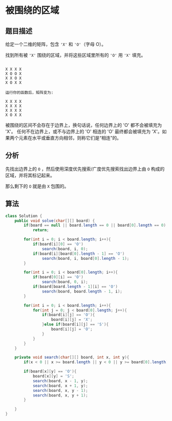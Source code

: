 # 被围绕的区域

## 题目描述

给定一个二维的矩阵，包含 `'X'` 和 `'O'`（字母 O）。

找到所有被 `'X'` 围绕的区域，并将这些区域里所有的 `'O'` 用 `'X'` 填充。

```

X X X X
X O O X
X X O X
X O X X

运行你的函数后，矩阵变为:

X X X X
X X X X
X X X X
X O X X
```

被围绕的区间不会存在于边界上，换句话说，任何边界上的 'O' 都不会被填充为 'X'。 任何不在边界上，或不与边界上的 'O' 相连的 'O' 最终都会被填充为 'X'。如果两个元素在水平或垂直方向相邻，则称它们是“相连”的。

## 分析

先找出边界上的 `O` ，然后使用深度优先搜索/广度优先搜索找出边界上由 `O` 构成的区域，并将其标记起来。

那么剩下的 `O` 就是由 `X` 包围的。

## 算法

```java
class Solution {
    public void solve(char[][] board) {
        if(board == null || board.length == 0 || board[0].length == 0)
            return;

        for(int i = 0; i < board.length; i++){
            if(board[i][0] == 'O')
                search(board, i, 0);
            if(board[i][board[0].length - 1] == 'O')
                search(board, i, board[0].length - 1);
        }

        for(int i = 0; i < board[0].length; i++){
            if(board[0][i] == 'O')
                search(board, 0, i);
            if(board[board.length - 1][i] == 'O')
                search(board, board.length - 1, i);
        }

        for(int i = 0; i < board.length; i++){
            for(int j = 0; j < board[0].length; j++){
                if(board[i][j] == 'O'){
                    board[i][j] = 'X';
                }else if(board[i][j] == 'S'){
                    board[i][j] = 'O';
                }
            }
        }
    }

    private void search(char[][] board, int x, int y){
        if(x < 0 || x >= board.length || y < 0 || y >= board[0].length) return;

        if(board[x][y] == 'O'){
            board[x][y] = 'S';
            search(board, x - 1, y);
            search(board, x + 1, y);
            search(board, x, y - 1);
            search(board, x, y + 1);
        }

    }
}
```
